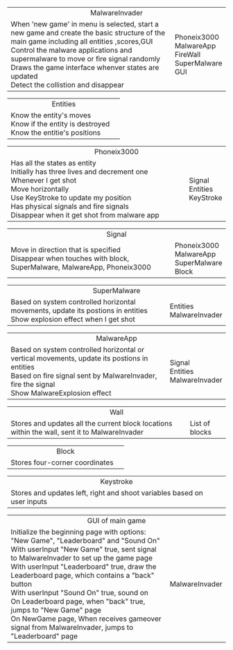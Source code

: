 <table><tr align = 'center'><td colspan = '2'>MalwareInvader</td></tr><tr><td>
<!-- Presents the main menu when player load into the game<br> -->
When 'new game' in menu is selected, start a new game and create the basic structure of the main game including all entities ,scores,GUI <br>
Control the malware applications and supermalware to move or fire signal randomly <br>
Draws the game interface whenver states are updated <br>
<!-- Detect the collistion and call the corresponding exploision function of the exploded entity<br> -->
Detect the collistion and disappear 
<!-- Increment the score when player shot the malware application <br> -->
<!-- Game is over when malware application reach the bottom of the screen or Phnoeix3000 run out of its lives</td> -->
<td>Phoneix3000<br>
MalwareApp<br>
FireWall<br>
SuperMalware<br>
GUI<br>
</td>
</tr>
</table>

<table><tr align = 'center'><td colspan = '2'>Entities</td></tr>
<tr><td>Know the entity's moves<br>
Know if the entity is destroyed<br>
Know the entitie's positions
</td>
<td></td></tr></table>

<table><tr align = 'center'><td colspan = '2'>Phoneix3000</td></tr><tr><td>
Has all the states as entity<br>
Initially has three lives and decrement one Whenever I get shot<br>
Move horizontally <br>
Use KeyStroke to update my position<br>
Has physical signals and fire signals<br>
Disappear when it get shot from malware app
<!-- Sprint2: Explode when it get shot from malware app<br> -->
</td><td>
Signal<br>
Entities<br>
KeyStroke<br>
</td></tr></table>

<table><tr align = 'center'><td colspan = '2'>Signal</td></tr><tr><td>
Move in direction that is specified <br>
Disappear when touches with block, SuperMalware, MalwareApp, Phoneix3000<br>
</td><td>
Phoneix3000 <br>
MalwareApp <br>
SuperMalware<br>
Block
</td></tr></table>

<table><tr align = 'center'><td colspan = '2'>SuperMalware</td></tr><tr><td>
Based on system controlled horizontal movements, update its postions in entities<br>
Show explosion effect when I get shot<br>
</td><td>Entities<br> MalwareInvader</td></tr></table>

<table><tr align = 'center'><td colspan = '2'>MalwareApp</td></tr><tr><td>
Based on system controlled horizontal or vertical movements, update its postions in entities <br>
Based on fire signal sent by MalwareInvader, fire the signal <br>
Show MalwareExplosion effect 
</td><td>Signal <br> Entities<br>MalwareInvader
</td></tr></table>

<table><tr align = 'center'><td colspan = '2'>Wall</td></tr><tr><td>
Stores and updates all the current block locations within the wall, sent it to MalwareInvader
</td><td>
List of blocks
</td></tr></table>

<table><tr align = 'center'><td colspan = '2'>Block</td></tr><tr><td>
Stores four-corner coordinates
</td><td></td></tr></table>

<table><tr align = 'center'><td colspan = '2'>Keystroke</td></tr><tr><td>
Stores and updates left, right and shoot variables based on user inputs
</td><td></td></tr></table>

<table><tr align = 'center'><td colspan = '2'>GUI of main game</td></tr><tr><td>
Initialize the beginning page with options: "New Game", "Leaderboard" and "Sound On" <br> 
With userInput "New Game" true, sent signal to MalwareInvader to set up the game page <br>
With userInput "Leaderboard" true, draw the Leaderboard page, which contains a "back" button <br>
With userInput "Sound On" true, sound on <br>
On Leaderboard page, when "back" true, jumps to "New Game"  page <br>
On NewGame page, When receives gameover signal from MalwareInvader, jumps to "Leaderboard" page <br>
</td><td>MalwareInvader</td></tr></table>

